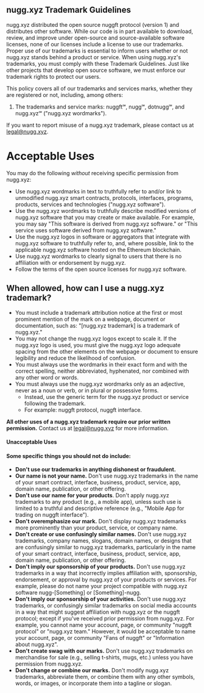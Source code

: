 ## **nugg.xyz** Trademark Guidelines

nugg.xyz distributed the open source nuggft protocol (version 1) and distributes other software. While our code is in part available to download, review, and improve under open-source and source-available software licenses, none of our licenses include a license to use our trademarks. Proper use of our trademarks is essential to inform users whether or not nugg.xyz stands behind a product or service. When using nugg.xyz&#39;s trademarks, you must comply with these Trademark Guidelines. Just like other projects that develop open source software, we must enforce our trademark rights to protect our users.

This policy covers all of our trademarks and services marks, whether they are registered or not, including, among others:

1. The trademarks and service marks: nuggft℠, nugg℠, dotnugg℠, and nugg.xyz℠ (&quot;nugg.xyz wordmarks&quot;).

If you want to report misuse of a nugg.xyz trademark, please contact us at legal@nugg.xyz.

# Acceptable Uses

You may do the following _without_ receiving specific permission from nugg.xyz:

- Use nugg.xyz wordmarks in text to truthfully refer to and/or link to unmodified nugg.xyz smart contracts, protocols, interfaces, programs, products, services and technologies (&quot;nugg.xyz software&quot;).
- Use the nugg.xyz wordmarks to truthfully describe modified versions of nugg.xyz software that you may create or make available. For example, you may say &quot;This software is derived from nugg.xyz software.&quot; or &quot;This service uses software derived from nugg.xyz software.&quot;
- Use the nugg.xyz logos in software or aggregators that integrate with nugg.xyz software to truthfully refer to, and, where possible, link to the applicable nugg.xyz software hosted on the Ethereum blockchain.
- Use nugg.xyz wordmarks to clearly signal to users that there is no affiliation with or endorsement by nugg.xyz.
- Follow the terms of the open source licenses for nugg.xyz software.

## **When allowed, how can I use a nugg.xyz trademark?**

- You must include a trademark attribution notice at the first or most prominent mention of the mark on a webpage, document or documentation, such as: &quot;[nugg.xyz trademark] is a trademark of nugg.xyz.&quot;
- You may not change the nugg.xyz logos except to scale it. If the nugg.xyz logo is used, you must give the nugg.xyz logo adequate spacing from the other elements on the webpage or document to ensure legibility and reduce the likelihood of confusion.
- You must always use the wordmarks in their exact form and with the correct spelling, neither abbreviated, hyphenated, nor combined with any other word or words.
- You must always use the nugg.xyz wordmarks only as an adjective, never as a noun or verb, or in plural or possessive forms.
  - Instead, use the generic term for the nugg.xyz product or service following the trademark.
  - For example: nuggft protocol, nuggft interface.

**All other uses of a nugg.xyz trademark require our prior written permission.** Contact us at legal@nugg.xyz for more information.

#### **Unacceptable Uses**

#### Some specific things you should not do include:

- **Don&#39;t use our trademarks in anything dishonest or fraudulent.**
- **Our name is not your name.** Don&#39;t use nugg.xyz trademarks in the name of your smart contract, interface, business, product, service, app, domain name, publication, or other offering.
- **Don&#39;t use our name for your products**. Don&#39;t apply nugg.xyz trademarks to any product (e.g., a mobile app), unless such use is limited to a truthful and descriptive reference (e.g., &quot;Mobile App for trading on nuggft interface&quot;).
- **Don&#39;t overemphasize our mark.** Don&#39;t display nugg.xyz trademarks more prominently than your product, service, or company name.
- **Don&#39;t create or use confusingly similar names.** Don&#39;t use nugg.xyz trademarks, company names, slogans, domain names, or designs that are confusingly similar to nugg.xyz trademarks, particularly in the name of your smart contract, interface, business, product, service, app, domain name, publication, or other offering.
- **Don&#39;t imply our sponsorship of your products.** Don&#39;t use nugg.xyz trademarks in a way that incorrectly implies affiliation with, sponsorship, endorsement, or approval by nugg.xyz of your products or services. For example, please do not name your project compatible with nugg.xyz software nugg-[Something] or [Something]-nugg.
- **Don&#39;t imply our sponsorship of your activities.** Don&#39;t use nugg.xyz trademarks, or confusingly similar trademarks on social media accounts in a way that might suggest affiliation with nugg.xyz or the nuggft protocol; except if you&#39;ve received prior permission from nugg.xyz. For example, you cannot name your account, page, or community &quot;nuggft protocol&quot; or &quot;nugg.xyz team.&quot; However, it would be acceptable to name your account, page, or community &quot;Fans of nuggft&quot; or &quot;Information about nugg.xyz&quot;.
- **Don&#39;t create swag with our marks.** Don&#39;t use nugg.xyz trademarks on merchandise for sale (e.g., selling t-shirts, mugs, etc.) unless you have permission from nugg.xyz.
- **Don&#39;t change or combine our marks.** Don&#39;t modify nugg.xyz trademarks, abbreviate them, or combine them with any other symbols, words, or images, or incorporate them into a tagline or slogan.